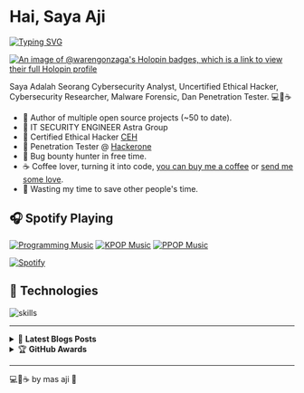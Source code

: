 # Hai, Saya Aji 

[![Typing SVG](https://readme-typing-svg.herokuapp.com?font=comfortaa&color=016EEA&size=24&width=500&lines=Self-taught+Software+Engineer;Open-Source+Maintainer;Open-Source+Advocate;Cybersecurity+Researcher;Web3+Enthusiast;Technopreneur)](https://git.io/typing-svg)

[![An image of @warengonzaga's Holopin badges, which is a link to view their full Holopin profile](https://holopin.me/warengonzaga)](https://holopin.io/@warengonzaga)

Saya Adalah Seorang Cybersecurity Analyst, Uncertified Ethical Hacker, Cybersecurity Researcher, Malware Forensic, Dan Penetration Tester. 💻💖☕

- 💝 Author of multiple open source projects (~50 to date).
- 💼 IT SECURITY ENGINEER Astra Group
- 🌱 Certified Ethical Hacker [CEH](https://www.eccouncil.org/train-certify/certified-ethical-hacker-ceh/)
- 🤝 Penetration Tester @ [Hackerone](https://www.hackerone.com/)
- 🔏 Bug bounty hunter in free time.
- ☕ Coffee lover, turning it into code, [you can buy me a coffee](https://buymeacoff.ee/mas4ji) or [send me some love](https://github.com/sponsors/mas4ji).
- 🎯 Wasting my time to save other people's time.

## 🎧 Spotify Playing

[![Programming Music](https://img.shields.io/badge/Programming%20Music-%231DB954.svg?&style=flat-square&logo=spotify&logoColor=white)](https://open.spotify.com/playlist/1FWq5Cu05LmtSHgFEXRnZO?si=FozGJF9nRXq2wTv_JpN2wQ) [![KPOP Music](https://img.shields.io/badge/KPOP%20Music-%231DB954.svg?&style=flat-square&logo=spotify&logoColor=white)](https://open.spotify.com/playlist/2DFExFNWYOwQMZy6wUeCxX?si=s1Ndgj8hTg-r8zLlvRgv1Q) [![PPOP Music](https://img.shields.io/badge/PPOP%20Music-%231DB954.svg?&style=flat-square&logo=spotify&logoColor=white)](https://open.spotify.com/playlist/58bZKfJFpUl2CwWET1QJ3X?si=259YV8_VRS-IKHsFZMmPTQ)

[![Spotify](https://readme-spotify.warengonzaga.com/api/spotify)](https://open.spotify.com/user/vmt7lpqdatuelp2chw7ur2p2l)

## 🔧 Technologies

![skills](https://skillicons.dev/icons?i=html,css,sass,js,ts,php,wordpress,nodejs,vue,react,mongodb,mysql,py,vim,docker,kubernetes,md,git,figma,bash,cloudflare,jquery,nginx,vscode&theme=light)

---

<!-- markdownlint-disable MD033 -->

<details>
    <summary>&#128240 <b>Latest Blogs Posts</b></summary><br/>

<!-- BLOG-POST-LIST:START -->
- [Ekstrak Spam APK](https://ajisec.vercel.app/scam-apk)
<!-- BLOG-POST-LIST:END -->

</details>

<details>
    <summary>&#127942 <b>GitHub Awards</b></summary><br/>

![Github Trophy](https://github-profile-trophy.vercel.app/?username=warengonzaga)

</details>

---

💻💖☕ by mas aji 🙏

[personal website]: https://mas4ji.com
[business website]: https://mas4jiid.com
[biolink]: https://bio.link/mas4ji
[facebook]: https://facebook.com/mas4jiofficial
[twitter]: https://twitter.com/mas4ji
[instagram]: https://instagram.com/mas4ji
[youtube]: https://youtube.com/mas4ji
